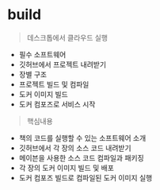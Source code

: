 # build

> 데스크톱에서 클라우드 실행

- 필수 소프트웨어
- 깃허브에서 프로젝트 내려받기
- 장별 구조
- 프로젝트 빌드 및 컴파일
- 도커 이미지 빌드
- 도커 컴포즈로 서비스 시작

> 핵심내용

- 책의 코드를 실행할 수 있는 소프트웨어 소개
- 깃허브에서 각 장의 소스 코드 내려받기
- 메이븐을 사용한 소스 코드 컴파일과 패키징
- 각 장의 도커 이미지 빌드 및 배포
- 도커 컴포즈 빌드로 컴파일된 도커 이미지 실행



